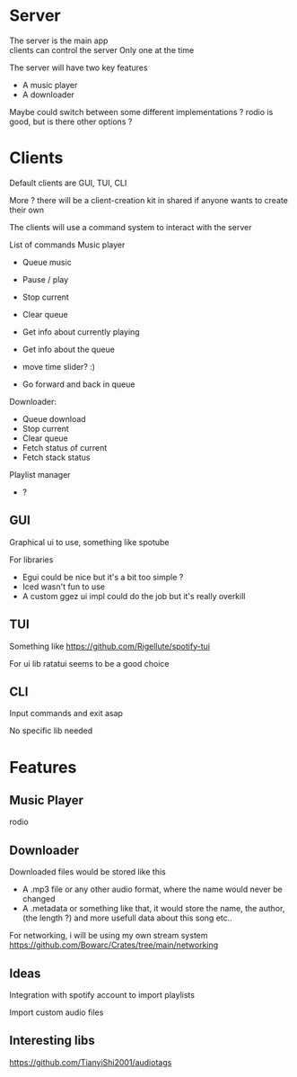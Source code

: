 # Server
The server is the main app  
clients can control the server
Only one at the time

The server will have two key features
- A music player
- A downloader

Maybe could switch between some different implementations ? rodio is good, but is there other options ?

# Clients

Default clients are GUI, TUI, CLI

More ? there will be a client-creation kit in shared if anyone wants to create their own

The clients will use a command system to interact with the server

List of commands
Music player
- Queue music
- Pause / play
- Stop current
- Clear queue
- Get info about currently playing
- Get info about the queue

- move time slider? :)
- Go forward and back in queue

Downloader:
- Queue download
- Stop current
- Clear queue
- Fetch status of current
- Fetch stack status

Playlist manager
- ?


## GUI

Graphical ui to use, something like spotube

For libraries
- Egui could be nice but it's a bit too simple ?
- Iced wasn't fun to use
- A custom ggez ui impl could do the job but it's really overkill


## TUI

Something like https://github.com/Rigellute/spotify-tui

For ui lib ratatui seems to be a good choice

## CLI
Input commands and exit asap

No specific lib needed


# Features


## Music Player

rodio


## Downloader
Downloaded files would be stored like this
- A .mp3 file or any other audio format, where the name would never be changed
- A .metadata or something like that, it would store the name, the author, (the length ?) and more usefull data about this song etc..


For networking, i will be using my own stream system https://github.com/Bowarc/Crates/tree/main/networking


## Ideas
Integration with spotify account to import playlists

Import custom audio files




## Interesting libs
https://github.com/TianyiShi2001/audiotags
